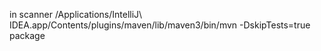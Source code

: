 in scanner
/Applications/IntelliJ\ IDEA.app/Contents/plugins/maven/lib/maven3/bin/mvn -DskipTests=true package

